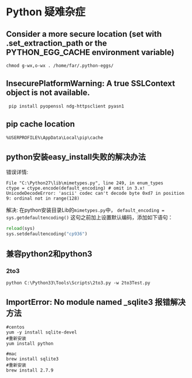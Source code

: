 Python 疑难杂症
==========================


## Consider a more secure location (set with .set_extraction_path or the PYTHON_EGG_CACHE environment variable)
```
chmod g-wx,o-wx . /home/far/.python-eggs/
```


## InsecurePlatformWarning: A true SSLContext object is not available.
```
 pip install pyopenssl ndg-httpsclient pyasn1
```

## pip cache location
```
%USERPROFILE%\AppData\Local\pip\cache
```


##  python安装easy_install失败的解决办法
错误详情:
```
File "C:\Python27\lib\mimetypes.py", line 249, in enum_types
ctype = ctype.encode(default_encoding) # omit in 3.x!
UnicodeDecodeError: 'ascii' codec can't decode byte 0xd7 in position 9: ordinal not in range(128)
```

解决:
在python安装目录Lib的`mimetypes.py`中，
`default_encoding = sys.getdefaultencoding()`
这句之前加上设置默认编码，添加如下语句：
```py
reload(sys)
sys.setdefaultencoding("cp936")
```

## 兼容python2和python3

### 2to3
```
python C:\Python33\Tools\Scripts\2to3.py -w 2to3Test.py
```

## ImportError: No module named _sqlite3 报错解决方法
```shell
#centos
yum -y install sqlite-devel
#重新安装
yum install python

#mac
brew install sqlite3
#重新安装
brew install 2.7.9
```